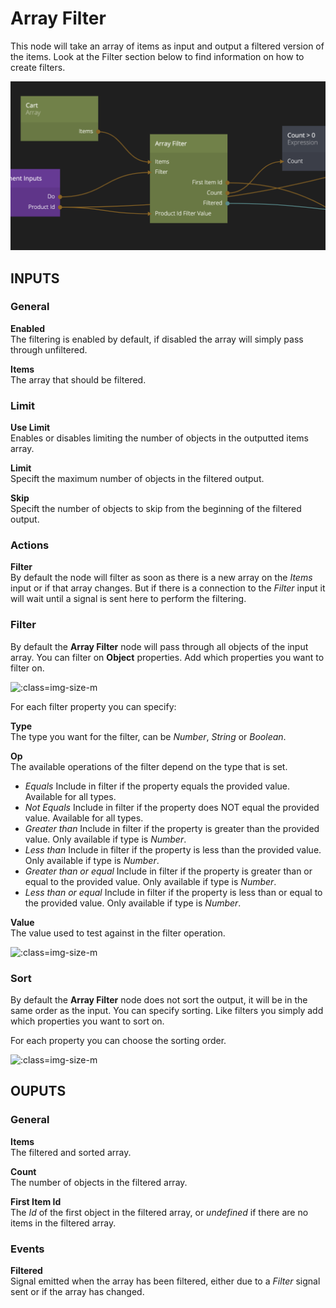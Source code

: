 # Array Filter

This node will take an array of items as input and output a filtered version of the items. Look at the Filter section below to find information on how to create filters.

![](array-filter.png ':class=img-size-l')

## INPUTS

### General

**Enabled**  
The filtering is enabled by default, if disabled the array will simply pass through unfiltered.

**Items**  
The array that should be filtered.

### Limit

**Use Limit**  
Enables or disables limiting the number of objects in the outputted items array.

**Limit**  
Specift the maximum number of objects in the filtered output.

**Skip**  
Specift the number of objects to skip from the beginning of the filtered output.


### Actions

**Filter**  
By default the node will filter as soon as there is a new array on the _Items_ input or if that array changes. But if there is a connection to the _Filter_ input it will wait until a signal is sent here to perform the filtering.

### Filter

By default the **Array Filter** node will pass through all objects of the input array. You can filter on **Object** properties. Add which properties you want to filter on.

![](collection-filter.png ':class=img-size-m')

For each filter property you can specify:

**Type**  
The type you want for the filter, can be _Number_, _String_ or _Boolean_.

**Op**  
The available operations of the filter depend on the type that is set.

- _Equals_ Include in filter if the property equals the provided value. Available for all types.
- _Not Equals_ Include in filter if the property does NOT equal the provided value. Available for all types.
- _Greater than_ Include in filter if the property is greater than the provided value. Only available if type is _Number_.
- _Less than_ Include in filter if the property is less than the provided value. Only available if type is _Number_.
- _Greater than or equal_ Include in filter if the property is greater than or equal to the provided value. Only available if type is _Number_.
- _Less than or equal_ Include in filter if the property is less than or equal to the provided value. Only available if type is _Number_.

**Value**  
The value used to test against in the filter operation.

![](collection-filter-2.png ':class=img-size-m')

### Sort

By default the **Array Filter** node does not sort the output, it will be in the same order as the input. You can specify sorting. Like filters you simply add which properties you want to sort on.

For each property you can choose the sorting order.

![](collection-sort.png ':class=img-size-m')

## OUPUTS

### General

**Items**  
The filtered and sorted array.

**Count**  
The number of objects in the filtered array.

**First Item Id**  
The *Id* of the first object in the filtered array, or *undefined* if there are no items in the filtered array.

### Events

**Filtered**  
Signal emitted when the array has been filtered, either due to a _Filter_ signal sent or if the array has changed.
